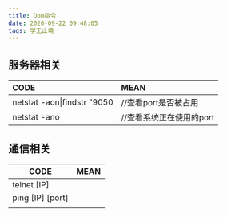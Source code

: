 ```yaml
---
title: Dom指令
date: 2020-09-22 09:48:05
tags: 学无止境
---
```


## 服务器相关

| CODE                        | MEAN                     |
| :-------------------------- | :----------------------- |
| netstat -aon\|findstr "9050 | //查看port是否被占用     |
| netstat -ano                | //查看系统正在使用的port |





## 通信相关

| CODE               | MEAN |
| ------------------ | ---- |
| telnet   [IP]      |      |
| ping  [IP]  [port] |      |
|                    |      |

